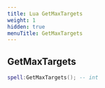 ```yaml
---
title: Lua GetMaxTargets
weight: 1
hidden: true
menuTitle: GetMaxTargets
---
```

## GetMaxTargets
```lua
spell:GetMaxTargets(); -- int
```